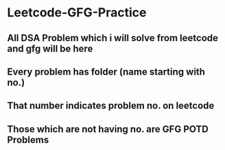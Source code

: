 # Leetcode-GFG-Practice
## All DSA Problem which i will solve from leetcode and gfg will be here
## Every problem has folder (name starting with no.)
## That number indicates problem no. on leetcode
## Those which are not having no. are GFG POTD Problems
